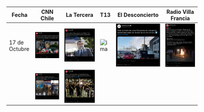 |Fecha | CNN Chile | La Tercera | T13 | El Desconcierto | Radio Villa Francia| 
|---|---|---|---|---|---|
|17 de Octubre| ![ima](cnn/cnn-oct-17_1.png) | ![ima](latercera/terc-oct-17_1.png) | ![ima]() | ![ima](eldesconcierto/des-oct-17_1.png) | ![ima](rvf/rvf-oct-17_1.png)
| |![ima](cnn/cnn-oct-17_2.png) | ![ima](latercera/terc-oct-17_2.png)